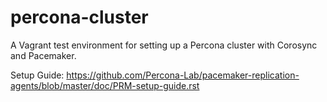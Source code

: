 # percona-cluster

A Vagrant test environment for setting up a Percona cluster with Corosync and Pacemaker.

Setup Guide: https://github.com/Percona-Lab/pacemaker-replication-agents/blob/master/doc/PRM-setup-guide.rst
